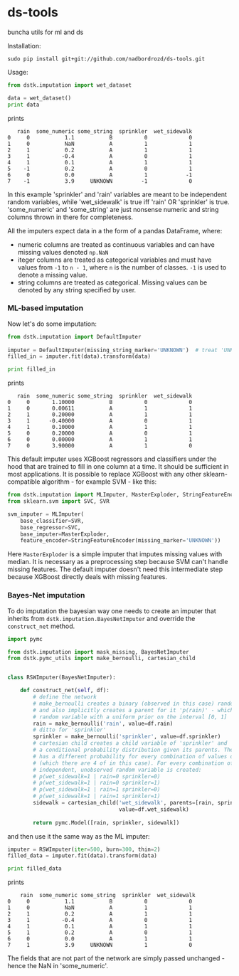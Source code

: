 # ds-tools
buncha utils for ml and ds

Installation:
```
sudo pip install git+git://github.com/nadbordrozd/ds-tools.git
```

Usage:
```python
from dstk.imputation import wet_dataset

data = wet_dataset()
print data
```
prints 

```
   rain  some_numeric some_string  sprinkler  wet_sidewalk
0     0           1.1           B          0             0
1     0           NaN           A          1             1
2     1           0.2           A          1             1
3     1          -0.4           A          0             1
4     1           0.1           A          1             1
5    -1           0.2           A          0             1
6     0           0.0           A          1            -1
7    -1           3.9     UNKNOWN         -1             0
```

In this example 'sprinkler' and 'rain' variables are meant to be independent random variables, while 'wet_sidewalk' is true iff 'rain' OR 'sprinkler' is true. 'some_numeric' and 'some_string' are just nonsense numeric and string columns thrown in there for completeness.

All the imputers expect data in a the form of a pandas DataFrame, where:

- numeric columns are treated as continuous variables and can have missing values denoted `np.NaN`
- iteger columns are treated as categorical variables and must have values from `-1` to `n - 1`, where `n` is the number of classes. `-1` is used to denote a missing value.
- string  columns are treated as categorical. Missing values can be denoted by any string specified by user.

### ML-based imputation
Now let's do some imputation:
```python
from dstk.imputation import DefaultImputer
 
imputer = DefaultImputer(missing_string_marker='UNKNOWN')  # treat 'UNKNOWN' as missing value
filled_in = imputer.fit(data).transform(data)

print filled_in
```
prints

```   
   rain  some_numeric some_string  sprinkler  wet_sidewalk
0     0       1.10000           B          0             0
1     0       0.00611           A          1             1
2     1       0.20000           A          1             1
3     1      -0.40000           A          0             1
4     1       0.10000           A          1             1
5     0       0.20000           A          0             1
6     0       0.00000           A          1             1
7     0       3.90000           A          1             0
```

This default imputer uses XGBoost regressors and classifiers under the hood that are trained to fill in one column at a time. It should be sufficient in most applications. It is possible to replace XGBoost with any other sklearn-compatible algorithm - for example SVM - like this:

```python
from dstk.imputation import MLImputer, MasterExploder, StringFeatureEncoder
from sklearn.svm import SVC, SVR

svm_imputer = MLImputer(
    base_classifier=SVR, 
    base_regressor=SVC, 
    base_imputer=MasterExploder, 
    feature_encoder=StringFeatureEncoder(missing_marker='UNKNOWN'))
```

Here `MasterExploder` is a simple imputer that imputes missing values with median. It is necessary
as a preprocessing step because SVM can't handle missing features. The default imputer doesn't need
this intermediate step because XGBoost directly deals with missing features.

### Bayes-Net imputation
To do imputation the bayesian way one needs to create an imputer that inherits from `dstk.imputation.BayesNetImputer` and override the `construct_net` method.

```python
import pymc

from dstk.imputation import mask_missing, BayesNetImputer
from dstk.pymc_utils import make_bernoulli, cartesian_child


class RSWImputer(BayesNetImputer):

    def construct_net(self, df):
        # define the network
        # make_bernoulli creates a binary (observed in this case) random variable 'rain'
        # and also implicitly creates a parent for it 'p(rain)' - which is an unobserved
        # random variable with a uniform prior on the interval [0, 1]
        rain = make_bernoulli('rain', value=df.rain)
        # ditto for 'sprinkler'
        sprinkler = make_bernoulli('sprinkler', value=df.sprinkler)
        # cartesian child creates a child variable of 'sprinkler' and 'rain' with 
        # a conditional probability distribution given its parents. The child 'wet_sidewalk'
        # has a different probability for every combination of values of parents 
        # (which there are 4 of in this case). For every combination of parent values an
        # independent, unobserved random variable is created:
        # p(wet_sidewalk=1 | rain=0 sprinkler=0)
        # p(wet_sidewalk=1 | rain=0 sprinkler=1)
        # p(wet_sidewalk=1 | rain=1 sprinkler=0)
        # p(wet_sidewalk=1 | rain=1 sprinkler=1)
        sidewalk = cartesian_child('wet_sidewalk', parents=[rain, sprinkler],
                                   value=df.wet_sidewalk)
    
        return pymc.Model([rain, sprinkler, sidewalk])
```

and then use it the same way as the ML imputer:

```python
imputer = RSWImputer(iter=500, burn=300, thin=2)
filled_data = imputer.fit(data).transform(data)

print filled_data
```
prints
```
    rain  some_numeric some_string  sprinkler  wet_sidewalk
0     0           1.1           B          0             0
1     0           NaN           A          1             1
2     1           0.2           A          1             1
3     1          -0.4           A          0             1
4     1           0.1           A          1             1
5     1           0.2           A          0             1
6     0           0.0           A          1             1
7     1           3.9     UNKNOWN          1             0
```
The fields that are not part of the network are simply passed unchanged - hence the NaN in 'some_numeric'. 
